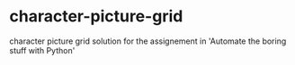 # character-picture-grid
character picture grid solution for the assignement in 'Automate the boring stuff with Python'
